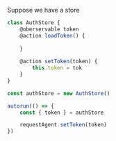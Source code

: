 Suppose we have a store

``` javascript
class AuthStore {
	@oberservable token
	@action loadToken() {
	
	}
	
	@action setToken(token) {
		this.token = tok
	}
}

const authStore = new AuthStore()

autorun(() => {
	const { token } = authStore

	requestAgent.setToken(token)
})
```
<!--stackedit_data:
eyJoaXN0b3J5IjpbLTE4NDUyMDkwMDJdfQ==
-->